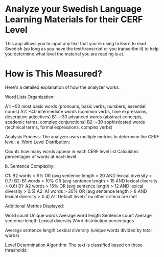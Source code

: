 # Analyze your Swedish Language Learning Materials for their CERF Level

This app allows you to input any text that you're using to learn to read Swedish (so long as you have the text/transcript or you transcribe it) to help you determine what level the material you are reading is at. 

# How is This Measured?

Here's a detailed explanation of how the analyzer works:

Word Lists Organization:

A1: ~50 most basic words (pronouns, basic verbs, numbers, essential nouns)
A2: ~40 intermediate words (common verbs, time expressions, descriptive adjectives)
B1: ~30 advanced words (abstract concepts, academic terms, complex conjunctions)
B2: ~30 sophisticated words (technical terms, formal expressions, complex verbs)


Analysis Process:
The analyzer uses multiple metrics to determine the CERF level:
a. Word Level Distribution:

Counts how many words appear in each CERF level list
Calculates percentages of words at each level

b. Sentence Complexity:

C1: B2 words > 5% OR (avg sentence length > 20 AND lexical diversity > 0.7)
B2: B1 words > 10% OR (avg sentence length > 15 AND lexical diversity > 0.6)
B1: A2 words > 15% OR (avg sentence length > 12 AND lexical diversity > 0.5)
A2: A1 words > 20% OR (avg sentence length > 8 AND lexical diversity > 0.4)
A1: Default level if no other criteria are met

Additional Metrics Displayed:

Word count
Unique words
Average word length
Sentence count
Average sentence length
Lexical diversity
Word distribution percentages

Average sentence length
Lexical diversity (unique words divided by total words)


Level Determination Algorithm:
The text is classified based on these thresholds:
